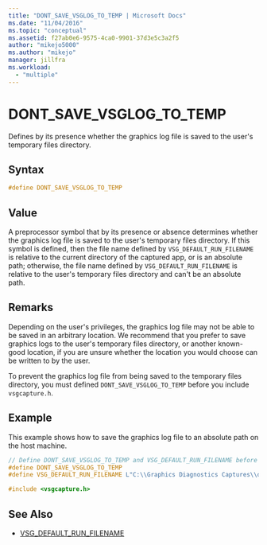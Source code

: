 ```yaml
---
title: "DONT_SAVE_VSGLOG_TO_TEMP | Microsoft Docs"
ms.date: "11/04/2016"
ms.topic: "conceptual"
ms.assetid: f27ab0e6-9575-4ca0-9901-37d3e5c3a2f5
author: "mikejo5000"
ms.author: "mikejo"
manager: jillfra
ms.workload:
  - "multiple"
---
```

# DONT_SAVE_VSGLOG_TO_TEMP
Defines by its presence whether the graphics log file is saved to the user's temporary files directory.

## Syntax

```C++
#define DONT_SAVE_VSGLOG_TO_TEMP
```

## Value
 A preprocessor symbol that by its presence or absence determines whether the graphics log file is saved to the user's temporary files directory. If this symbol is defined, then the file name defined by `VSG_DEFAULT_RUN_FILENAME` is relative to the current directory of the captured app, or is an absolute path; otherwise, the file name defined by `VSG_DEFAULT_RUN_FILENAME` is relative to the user's temporary files directory and can't be an absolute path.

## Remarks
 Depending on the user's privileges, the graphics log file may not be able to be saved in an arbitrary location. We recommend that you prefer to save graphics logs to the user's temporary files directory, or another known-good location, if you are unsure whether the location you would choose can be written to by the user.

 To prevent the graphics log file from being saved to the temporary files directory, you must defined `DONT_SAVE_VSGLOG_TO_TEMP` before you include `vsgcapture.h`.

## Example
 This example shows how to save the graphics log file to an absolute path on the host machine.

```cpp
// Define DONT_SAVE_VSGLOG_TO_TEMP and VSG_DEFAULT_RUN_FILENAME before including vsgcapture.h
#define DONT_SAVE_VSGLOG_TO_TEMP
#define VSG_DEFAULT_RUN_FILENAME L"C:\\Graphics Diagnostics Captures\\default.vsglog"

#include <vsgcapture.h>
```

## See Also
- [VSG_DEFAULT_RUN_FILENAME](vsg-default-run-filename.md)
